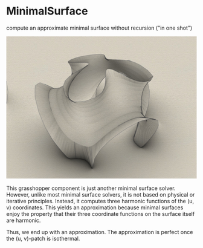# MinimalSurface
compute an approximate minimal surface without recursion ("in one shot")

![minm](minm.jpg)

This grasshopper component is just another minimal surface solver.
However, unlike most minimal surface solvers, it is not based on physical or iterative principles.
Instead, it computes three harmonic functions of the (u, v) coordinates.
This yields an approximation because minimal surfaces enjoy the property that their three coordinate functions on the surface itself are harmonic.

Thus, we end up with an approximation. The approximation is perfect once the (u, v)-patch is isothermal.
